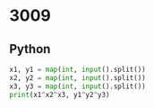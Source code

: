 # 3009

## Python

```python
x1, y1 = map(int, input().split())
x2, y2 = map(int, input().split())
x3, y3 = map(int, input().split())
print(x1^x2^x3, y1^y2^y3)
```

